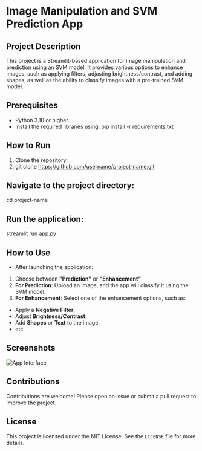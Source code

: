 # Image Manipulation and SVM Prediction App

## Project Description
This project is a Streamlit-based application for image manipulation and prediction using an SVM model. It provides various options to enhance images, such as applying filters, adjusting brightness/contrast, and adding shapes, as well as the ability to classify images with a pre-trained SVM model.

## Prerequisites
- Python 3.10 or higher.
- Install the required libraries using:
pip install -r requirements.txt

## How to Run
1. Clone the repository:
2. git clone https://github.com/username/project-name.git

## Navigate to the project directory:
cd project-name

## Run the application:
streamlit run app.py

## How to Use
- After launching the application:
1. Choose between **"Prediction"** or **"Enhancement"**.
2. **For Prediction**: Upload an image, and the app will classify it using the SVM model.
3. **For Enhancement**: Select one of the enhancement options, such as:
  - Apply a **Negative Filter**.
  - Adjust **Brightness/Contrast**.
  - Add **Shapes** or **Text** to the image.
  - etc.

## Screenshots
![App Interface]()

## Contributions
Contributions are welcome! Please open an issue or submit a pull request to improve the project.

## License
This project is licensed under the MIT License. See the `LICENSE` file for more details.




